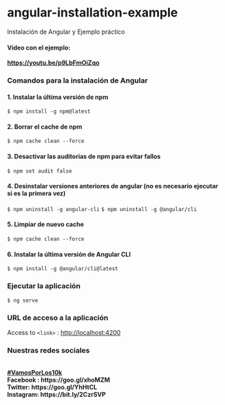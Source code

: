 # angular-installation-example

Instalación de Angular y Ejemplo práctico 

#### Vídeo con el ejemplo:
<b>https://youtu.be/p9LbFmOiZqo</b><br>


### Comandos para la instalación de Angular

#### 1. Instalar la última versión de npm

`$ npm install -g npm@latest`

#### 2. Borrar el cache de npm

`$ npm cache clean --force`

#### 3. Desactivar las auditorias de npm para evitar fallos

`$ npm set audit false`

#### 4. Desinstalar versiones anteriores de angular (no es necesario ejecutar si es la primera vez)

`$ npm uninstall -g angular-cli`
`$ npm uninstall -g @angular/cli`

#### 5. Limpiar de nuevo cache

`$ npm cache clean --force`

#### 6. Instalar la última versión de Angular CLI

`$ npm install -g @angular/cli@latest`

### Ejecutar la aplicación

`$ ng serve`

### URL de acceso a la aplicación

Access to `<link>` : <http://localhost:4200>

### Nuestras redes sociales

<br>
<b><a href="https://goo.gl/v2Oej4" target="_blank">#VamosPorLos10k</a><b>
<br>
Facebook : https://goo.gl/xhoMZM<br>
Twitter: https://goo.gl/YhHtCL<br>
Instagram: https://bit.ly/2CzrSVP<br>


